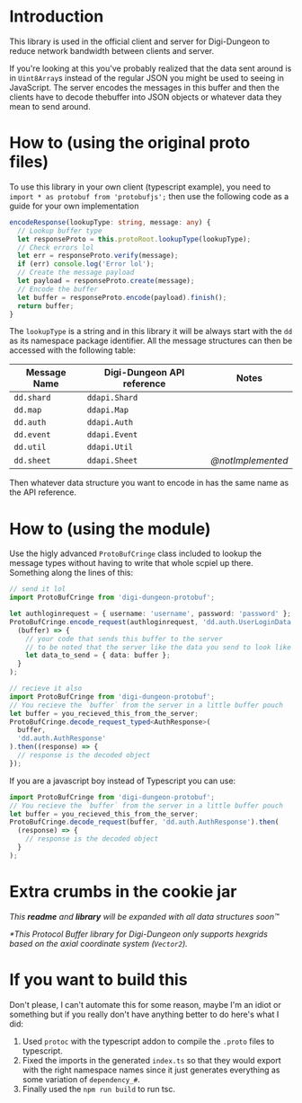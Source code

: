 # Introduction

This library is used in the official client and server for Digi-Dungeon to
reduce network bandwidth between clients and server.

If you're looking at this you've probably realized that the data sent around is
in `Uint8Array`s instead of the regular JSON you might be used to seeing in
JavaScript. The server encodes the messages in this buffer and then the clients
have to decode thebuffer into JSON objects or whatever data they mean to send
around.

# How to (using the original proto files)

To use this library in your own client (typescript example), you need to
`import * as protobuf from 'protobufjs';` then use the following code as a
guide for your own implementation

```ts
encodeResponse(lookupType: string, message: any) {
  // Lookup buffer type
  let responseProto = this.protoRoot.lookupType(lookupType);
  // Check errors lol
  let err = responseProto.verify(message);
  if (err) console.log('Error lol');
  // Create the message payload
  let payload = responseProto.create(message);
  // Encode the buffer
  let buffer = responseProto.encode(payload).finish();
  return buffer;
}
```

The `lookupType` is a string and in this library it will be always start with
the `dd` as its namespace package identifier. All the message structures can
then be accessed with the following table:

| Message Name | Digi-Dungeon API reference | Notes             |
| ------------ | -------------------------- | ----------------- |
| `dd.shard`   | `ddapi.Shard`              |
| `dd.map`     | `ddapi.Map`                |
| `dd.auth`    | `ddapi.Auth`               |
| `dd.event`   | `ddapi.Event`              |
| `dd.util`    | `ddapi.Util`               |
| `dd.sheet`   | `ddapi.Sheet`              | _@notImplemented_ |

Then whatever data structure you want to encode in has the same name as the API
reference.

# How to (using the module)

Use the higly advanced `ProtoBufCringe` class included to lookup the message
types without having to write that whole scpiel up there. Something along the
lines of this:

```ts
// send it lol
import ProtoBufCringe from 'digi-dungeon-protobuf';

let authloginrequest = { username: 'username', password: 'password' };
ProtoBufCringe.encode_request(authloginrequest, 'dd.auth.UserLoginData').then(
  (buffer) => {
    // your code that sends this buffer to the server
    // to be noted that the server like the data you send to look like this:
    let data_to_send = { data: buffer };
  }
);

// recieve it also
import ProtoBufCringe from 'digi-dungeon-protobuf';
// You recieve the `buffer` from the server in a little buffer pouch
let buffer = you_recieved_this_from_the_server;
ProtoBufCringe.decode_request_typed<AuthResponse>(
  buffer,
  'dd.auth.AuthResponse'
).then((response) => {
  // response is the decoded object
});
```

If you are a javascript boy instead of Typescript you can use:

```js
import ProtoBufCringe from 'digi-dungeon-protobuf';
// You recieve the `buffer` from the server in a little buffer pouch
let buffer = you_recieved_this_from_the_server;
ProtoBufCringe.decode_request(buffer, 'dd.auth.AuthResponse').then(
  (response) => {
    // response is the decoded object
  }
);
```

# Extra crumbs in the cookie jar

_This **readme** and **library** will be expanded with all data structures
soon™️_

_\*This Protocol Buffer library for Digi-Dungeon only supports hexgrids based on
the axial coordinate system (`Vector2`)._

# If you want to build this

Don't please, I can't automate this for some reason, maybe I'm an idiot or
something but if you really don't have anything better to do here's what I did:

1. Used `protoc` with the typescript addon to compile the `.proto` files to
   typescript.
2. Fixed the imports in the generated `index.ts` so that they would export with
   the right namespace names since it just generates everything as some
   variation of `dependency_#`.
3. Finally used the `npm run build` to run tsc.
